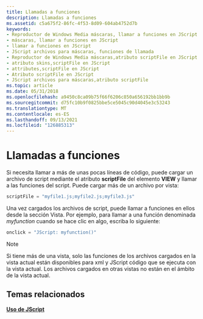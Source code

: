 ```yaml
---
title: Llamadas a funciones
description: Llamadas a funciones
ms.assetid: c5a675f2-86fc-4f53-8d09-604ab4752d7b
keywords:
- Reproductor de Windows Media máscaras, llamar a funciones en JScript
- máscaras, llamar a funciones en JScript
- llamar a funciones en JScript
- JScript archivos para máscaras, funciones de llamada
- Reproductor de Windows Media máscaras,atributo scriptFile en JScript
- atributo skins,scriptFile en JScript
- attributes,scriptFile en JScript
- Atributo scriptFile en JScript
- JScript archivos para máscaras,atributo scriptFile
ms.topic: article
ms.date: 05/31/2018
ms.openlocfilehash: a9450c8ca09b75f66f6206c850a656192bb1bb9b
ms.sourcegitcommit: d75fc10b9f0825bbe5ce5045c90d4045e3c53243
ms.translationtype: MT
ms.contentlocale: es-ES
ms.lasthandoff: 09/13/2021
ms.locfileid: "126885313"
---
```

# <a name="calling-functions"></a>Llamadas a funciones

Si necesita llamar a más de unas pocas líneas de código, puede cargar un archivo de script mediante el atributo **scriptFile** del elemento **VIEW** y llamar a las funciones del script. Puede cargar más de un archivo por vista:


```C++
scriptFile = "myfile1.js;myfile2.js;myfile3.js"

```



Una vez cargados los archivos de script, puede llamar a funciones en ellos desde la sección Vista. Por ejemplo, para llamar a una función denominada *myfunction* cuando se hace clic en algo, escriba lo siguiente:


```C++
onclick = "JScript: myfunction()"

```



> [!Note]  
> Si tiene más de una vista, solo las funciones de los archivos cargados en la vista actual están disponibles para xml y JScript código que se ejecuta con la vista actual. Los archivos cargados en otras vistas no están en el ámbito de la vista actual.

 

## <a name="related-topics"></a>Temas relacionados

<dl> <dt>

[**Uso de JScript**](using-jscript.md)
</dt> </dl>

 

 




